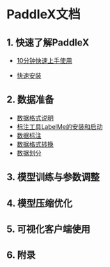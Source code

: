# PaddleX文档

## 1. 快速了解PaddleX

* [10分钟快速上手使用](./quick_start.md)

* [快速安装](./install.md)

## 2. 数据准备

* [数据格式说明](format/README.md)
* [标注工具LabelMe的安装和启动]()
* [数据标注]()
* [数据格式转换]()
* [数据划分]()

## 3. 模型训练与参数调整

## 4. 模型压缩优化

## 5. 可视化客户端使用

## 6. 附录
